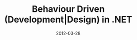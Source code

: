 ---
layout:       talk
title:        "Behaviour Driven (Development|Design) in .NET"
location:     "DevWeek, London"
date:         2012-03-28
presentation: "http://speakerdeck.com/u/kouphax/p/bdd-in-net"
categories: [.NET, Testing]
---